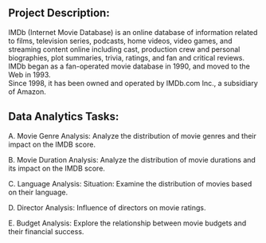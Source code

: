 ## Project Description: 
IMDb (Internet Movie Database) is an online database of information related to films, 
television series, podcasts, home videos, video games, and streaming content online including cast, production crew and personal biographies, plot summaries, trivia, ratings, and fan and critical reviews. IMDb began as a fan-operated movie database in 1990, and moved to the Web in 1993.   
Since 1998, it has been owned and operated by IMDb.com Inc., a subsidiary of Amazon.  

## Data Analytics Tasks:

A. Movie Genre Analysis: Analyze the distribution of movie genres and their impact on the IMDB score.  

B. Movie Duration Analysis: Analyze the distribution of movie durations and its impact on the IMDB score.

C. Language Analysis: Situation: Examine the distribution of movies based on their language.

D. Director Analysis: Influence of directors on movie ratings.

E. Budget Analysis: Explore the relationship between movie budgets and their financial success.

